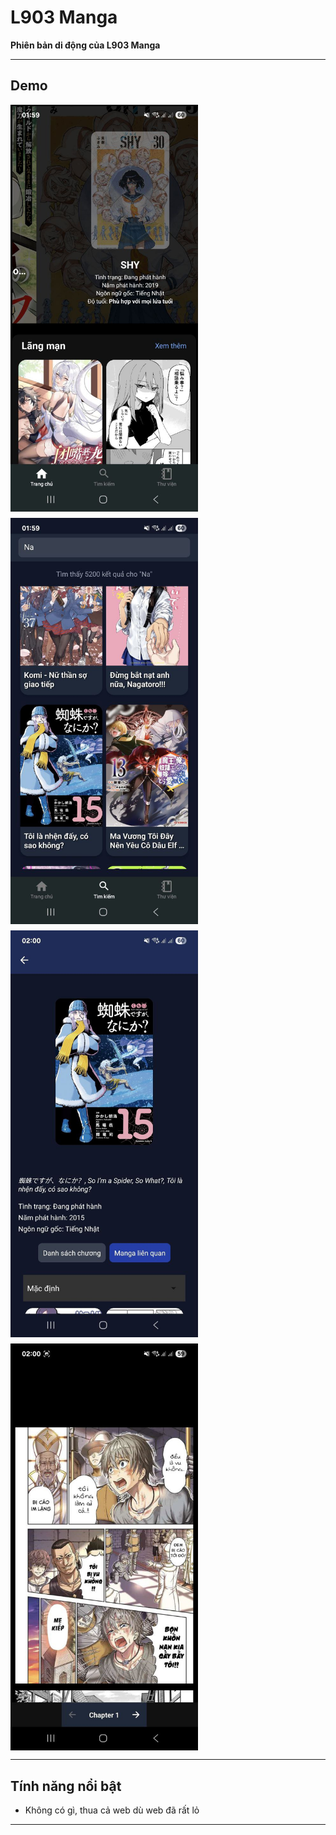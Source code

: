 # L903 Manga

**Phiên bản di động của L903 Manga**

---

## Demo

<div style="display: flex; gap: 10px; flex-wrap: wrap;">
  <img src="assets/demo/demo_1.jpg" width="300" />
  <img src="assets/demo/demo_2.jpg" width="300" />
  <img src="assets/demo/demo_3.jpg" width="300" />
  <img src="assets/demo/demo_4.jpg" width="300" />
</div>

---

## Tính năng nổi bật

- Không có gì, thua cả web dù web đã rất lỏ

---
